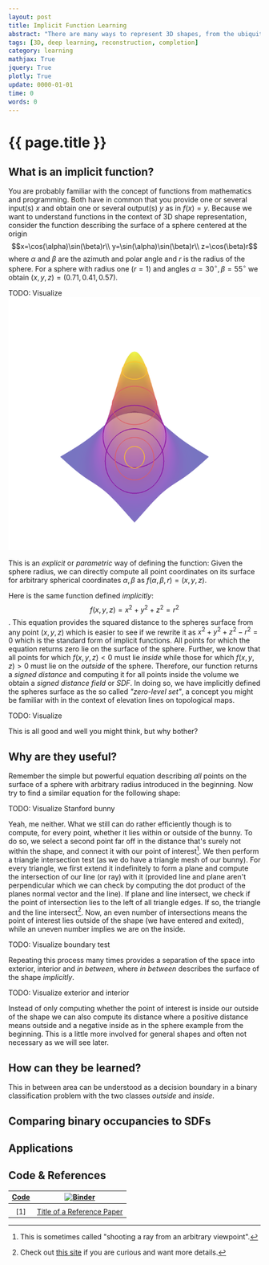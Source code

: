 ```yaml
---
layout: post
title: Implicit Function Learning
abstract: "There are many ways to represent 3D shapes, from the ubiquitous triangle mesh to voxel grids and point clouds. And then there is the one to rule them all: The implicit function."
tags: [3D, deep learning, reconstruction, completion]
category: learning
mathjax: True
jquery: True
plotly: True
update: 0000-01-01
time: 0
words: 0
---
```


# {{ page.title }}

## What is an implicit function?

You are probably familiar with the concept of functions from mathematics and programming. Both have in common that you provide one or several input(s) $x$ and obtain one or several output(s) $y$ as in $f(x)=y$. Because we want to understand functions in the context of 3D shape representation, consider the function describing the surface of a sphere centered at the origin
$$x=\cos(\alpha)\sin(\beta)r\\ y=\sin(\alpha)\sin(\beta)r\\ z=\cos(\beta)r$$
where $\alpha$ and $\beta$ are the azimuth and polar angle and $r$ is the radius of the sphere. For a sphere with radius one ($r=1$) and angles $\alpha=30^{\circ},\beta=55^{\circ}$ we obtain $(x,y,z)=(0.71,0.41,0.57)$.

TODO: Visualize
<img src="/images/2dgauss.png">
<div data-include="/figures/cup.html"></div>

This is an _explicit_ or _parametric_ way of defining the function: Given the sphere radius, we can directly compute all point coordinates on its surface for arbitrary spherical coordinates $\alpha,\beta$ as $f(\alpha,\beta,r)=(x,y,z)$.

Here is the same function defined _implicitly_:
$$f(x,y,z)=x^2+y^2+z^2=r^2$$. This equation provides the squared distance to the spheres surface from any point $(x,y,z)$ which is easier to see if we rewrite it as $x^2+y^2+z^2-r^2=0$ which is the standard form of implicit functions. All points for which the equation returns zero lie on the surface of the sphere. Further, we know that all points for which $f(x,y,z)<0$ must lie _inside_ while those for which $f(x,y,z)>0$ must lie on the _outside_ of the sphere. Therefore, our function returns a _signed distance_ and computing it for all points inside the volume we obtain a _signed distance field_ or _SDF_. In doing so, we have implicitly defined the spheres surface as the so called _"zero-level set"_, a concept you might be familiar with in the context of elevation lines on topological maps.

TODO: Visualize

This is all good and well you might think, but why bother?

## Why are they useful?

Remember the simple but powerful equation describing _all_ points on the surface of a sphere with arbitrary radius introduced in the beginning. Now try to find a similar equation for the following shape:

TODO: Visualize Stanford bunny

Yeah, me neither. What we still can do rather efficiently though is to compute, for every point, whether it lies within or outside of the bunny. To do so, we select a second point far off in the distance that's surely not within the shape, and connect it with our point of interest[^1]. We then perform a triangle intersection test (as we do have a triangle mesh of our bunny). For every triangle, we first extend it indefinitely to form a plane and compute the intersection of our line (or ray) with it (provided line and plane aren't perpendicular which we can check by computing the dot product of the planes normal vector and the line). If plane and line intersect, we check if the point of intersection lies to the left of all triangle edges. If so, the triangle and the line intersect[^2]. Now, an even number of intersections means the point of interest lies outside of the shape (we have entered and exited), while an uneven number implies we are on the inside.

TODO: Visualize boundary test

Repeating this process many times provides a separation of the space into exterior, interior and _in between_, where _in between_ describes the surface of the shape _implicitly_.

TODO: Visualize exterior and interior

Instead of only computing whether the point of interest is inside our outside of the shape we can also compute its distance where a positive distance means outside and a negative inside as in the sphere example from the beginning. This is a little more involved for general shapes and often not necessary as we will see later. 

[^1]: This is sometimes called "shooting a ray from an arbitrary viewpoint". 
[^2]: Check out [this site](https://www.scratchapixel.com/lessons/3d-basic-rendering/ray-tracing-rendering-a-triangle/ray-triangle-intersection-geometric-solution) if you are curious and want more details.

## How can they be learned?

This in between area can be understood as a decision boundary in a binary classification problem with the two classes _outside_ and _inside_.

## Comparing binary occupancies to SDFs

## Applications

## Code & References

| [Code](/url/to/notebook.ipynb) | [![Binder](https://mybinder.org/badge_logo.svg)](/url/to/binder/notebook.ipynb) |
| :----------------------------: | :-----------------------------------------------------------------------------: |
|                                |                                                                                 |
|              [1]               |                   [Title of a Reference Paper](/url/to/paper)                   |
